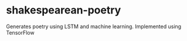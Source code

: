 # shakespearean-poetry
Generates poetry using LSTM and machine learning. Implemented using TensorFlow
